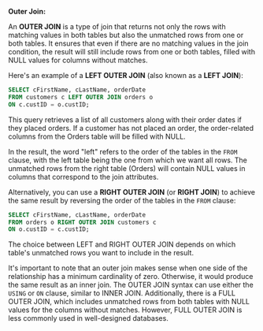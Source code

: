 **Outer Join:**

An **OUTER JOIN** is a type of join that returns not only the rows with matching values in both tables but also the unmatched rows from one or both tables. It ensures that even if there are no matching values in the join condition, the result will still include rows from one or both tables, filled with NULL values for columns without matches.

Here's an example of a **LEFT OUTER JOIN** (also known as a **LEFT JOIN**):

```sql
SELECT cFirstName, cLastName, orderDate
FROM customers c LEFT OUTER JOIN orders o
ON c.custID = o.custID;
```

This query retrieves a list of all customers along with their order dates if they placed orders. If a customer has not placed an order, the order-related columns from the Orders table will be filled with NULL.

In the result, the word "left" refers to the order of the tables in the `FROM` clause, with the left table being the one from which we want all rows. The unmatched rows from the right table (Orders) will contain NULL values in columns that correspond to the join attributes.

Alternatively, you can use a **RIGHT OUTER JOIN** (or **RIGHT JOIN**) to achieve the same result by reversing the order of the tables in the `FROM` clause:

```sql
SELECT cFirstName, cLastName, orderDate
FROM orders o RIGHT OUTER JOIN customers c
ON o.custID = c.custID;
```

The choice between LEFT and RIGHT OUTER JOIN depends on which table's unmatched rows you want to include in the result.

It's important to note that an outer join makes sense when one side of the relationship has a minimum cardinality of zero. Otherwise, it would produce the same result as an inner join. The OUTER JOIN syntax can use either the `USING` or `ON` clause, similar to INNER JOIN. Additionally, there is a FULL OUTER JOIN, which includes unmatched rows from both tables with NULL values for the columns without matches. However, FULL OUTER JOIN is less commonly used in well-designed databases.
